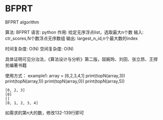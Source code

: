 # BFPRT
BFPRT algorithm

算法: BFPRT
语言: python
作用: 给定无序浮点list，选取最大n个数
输入: ctr_scores,N个数浮点无序数组
输出: largest_n_id,n个最大数的index

时间复杂度: O(N)
空间复杂度: O(N)

具体证明可见分治法，《算法设计与分析》第二版，屈婉玲、刘田、张立昂、王捍贫编著书籍

使用方式：
example1:
    array = [6,2,3,4,1]
    print(topN(array,3)) 
    print(topN(array,1)) 
    print(topN(array,0))
    print(topN(array,5))
    
    [0, 2, 3]
    [0]
    []
    [0, 1, 2, 3, 4]
    
如需求的第n大的数，修改132-139行即可
